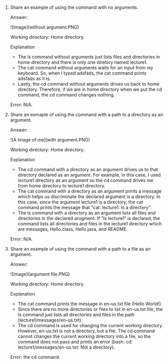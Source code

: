 1. Share an example of using the command with no arguments.

    Answer:
   
   ![Image](without argument.PNG)

    Working directory: Home directory.

    Explanation 
    - The ls command without arguments just lists files and directories in home directory and there is only one diretory named lecture1.
    - The cat command without arguments waits for an input from my keyboard. So, when I typed adsfads, the cat command prints adsfads as it is.
    - Lastly, the cd command without arguments drives us back to home directory. Therefore, if we are in home directory when we put the cd command, the cd command changes nothing.

    Error: N/A.

3. Share an exmaple of using the command with a path to a directory as an argument.

    Answer:
   
   ![A Image of me](with argument.PNG)

    Working directory: Home directory. 

    Explanation
    - The cd command with a directory as an argument drives us to that directory declared as an argument. For example, in this case, I used lecture1 directory as an argument so the cd command drives me from home directory to lecture1 directory.
    - The cat command with a directory as an argument prints a message which helps us discriminate the declared argument is a directory. In this case, since the argument lecture1 is a directory, the cat command prints the message that "cat: lecture1: Is a directory".
    - The ls command with a directory as an argument lists all files and directories in the declared arugment. If "ls lecture1" is declared, the command lists all directories and files in the lecture1 directory which are messages, Hello.class, Hello.java, and README.

    Error: N/A.

5. Share an example of using the command with a path to a file as an argument.

    Answer:
   
   ![Image](argument file.PNG)

    Working directory: Home directory.

    Explanation
    - The cat command prints the message in en-us.txt file (Hello World!).
    - Since there are no more directories or files to list in en-us.txt file, the ls command just lists all directories and files in the path (lecture1/messages/en-us.txt).
    - The cd command is used for changing the current working directory. However, en-us.txt is not a directory, but a file. The cd command cannot changes the current working directory into a file, so the command does not pass and prints an error (bash: cd: lecture1/messages/en-us.txt: Not a directory).
  
    Error: the cd command.
  
